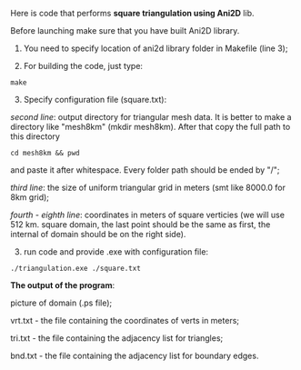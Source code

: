 Here is code that performs **square triangulation using Ani2D** lib. 

Before launching make sure that you have built Ani2D library. 

1) You need to specify location of ani2d library folder in Makefile (line 3); 

2) For building the code, just type: 
```
make  
```
3) Specify configuration file (square.txt): 

*second line*: output directory for triangular mesh data. It is better to make a directory like "mesh8km" (mkdir mesh8km). After that copy the full path to this directory 
```
cd mesh8km && pwd
```
and paste it after whitespace. Every folder path should be ended by "/"; 

*third line*: the size of uniform triangular grid in meters (smt like 8000.0 for 8km grid); 

*fourth - eighth line*: coordinates in meters of square verticies (we will use 512 km. square domain, the last point should be the same as first, the internal of domain should be on the right side).

3) run code and provide .exe with configuration file:
```
./triangulation.exe ./square.txt 
```
**The output of the program**: 

picture of domain (.ps file); 

vrt.txt - the file containing the coordinates of verts in meters; 

tri.txt - the file containing the adjacency list for triangles; 

bnd.txt - the file containing the adjacency list for boundary edges.
